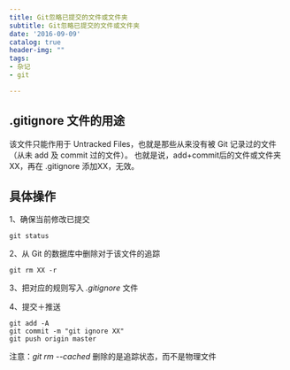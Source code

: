 ```yaml
---
title: Git忽略已提交的文件或文件夹
subtitle: Git忽略已提交的文件或文件夹
date: '2016-09-09'
catalog: true
header-img: ""
tags: 
- 杂记 
- git

---
```


## .gitignore 文件的用途
 该文件只能作用于 Untracked Files，也就是那些从来没有被 Git 记录过的文件（从未 add 及 commit 过的文件）。
也就是说，add+commit后的文件或文件夹XX，再在 .gitignore 添加XX，无效。

## 具体操作
1、确保当前修改已提交

```unix
git status
```

2、从 Git 的数据库中删除对于该文件的追踪

```unix
git rm XX -r
```

3、把对应的规则写入 *.gitignore* 文件

4、提交＋推送

```unix
git add -A
git commit -m "git ignore XX"
git push origin master
```

注意：*git rm --cached* 删除的是追踪状态，而不是物理文件
